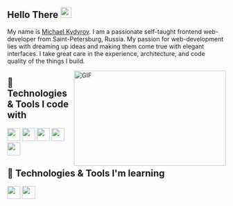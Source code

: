 ## Hello There <img src="https://media.giphy.com/media/hvRJCLFzcasrR4ia7z/giphy.gif" width="25px">

My name is [Michael Kydyrov](https://github.com/Michael-Kid?tab=repositories). I am a passionate self-taught frontend web-developer from Saint-Petersburg, Russia. My passion for web-development lies with dreaming up ideas and making them come true with elegant interfaces. I take great care in the experience, architecture, and code quality of the things I build.

  <img align="right" alt="GIF" src="https://cdn.dribbble.com/users/1292677/screenshots/6139167/media/fcf7fd0c619bb87706533079240915f3.gif" width="350" height="220" />
  
## 🔧 Technologies & Tools I code with

<code><img height="30" src="https://cdn.iconscout.com/icon/free/png-256/javascript-2752148-2284965.png"></code> <code><img height="30" src="https://cdn.iconscout.com/icon/free/png-256/react-1-282599.png"></code> <code><img height="30" src="https://lh3.googleusercontent.com/proxy/qevVHmhKeRV9qDbpqdnvlAEXHzb5h5F2ldcYXu3fwQReF79Id-kLuKl4n4PUecY8o2f9c2jJ7t_pMvlFbN7dkLh_EquE_NhbMg-vjqz1"></code> <code><img height="30" src="https://cdn-icons-png.flaticon.com/512/1216/1216733.png"></code> <code><img height="30" src="https://pngicon.ru/file/uploads/css3.png"></code>

## 🔧 Technologies & Tools I'm learning

<code><img height="30" src="https://cdn.iconscout.com/icon/free/png-256/redux-283024.png"></code> <code><img height="30" src="https://cdn.iconscout.com/icon/free/png-256/typescript-3629713-3030764.png"></code>
